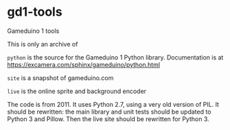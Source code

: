 # gd1-tools
Gameduino 1 tools

This is only an archive of 

``python`` is the source for the Gameduino 1 Python library.
Documentation is at https://excamera.com/sphinx/gameduino/python.html

``site`` is a snapshot of gameduino.com

``live`` is the online sprite and background encoder

The code is from 2011. It uses Python 2.7, using a very old version of PIL.
It should be rewritten: the main library and unit tests should be updated to
Python 3 and Pillow. Then the live site should be rewritten for Python 3.
